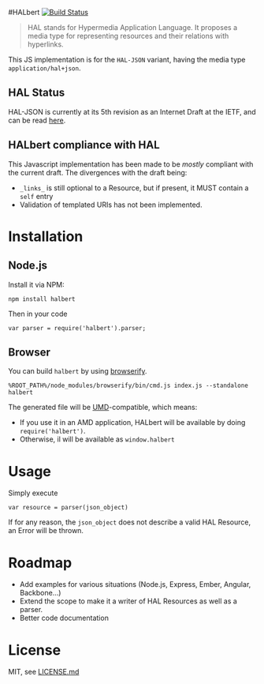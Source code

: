 #HALbert [![Build Status](https://travis-ci.org/xcambar/halbert.png?branch=master)](https://travis-ci.org/xcambar/halbert)

> HAL stands for Hypermedia Application Language. It proposes a media type for representing resources and their relations with hyperlinks.

This JS implementation is for the `HAL-JSON` variant, having the media type `application/hal+json`.

## HAL Status

HAL-JSON is currently at its 5th revision as an Internet Draft at the IETF, and can be read [here](http://tools.ietf.org/html/draft-kelly-json-hal-05).

## HALbert compliance with HAL

This Javascript implementation has been made to be _mostly_ compliant with the current draft. The divergences with the draft being:

* `_links_` is still optional to a Resource, but if present, it MUST contain a `self` entry
* Validation of templated URIs has not been implemented.

# Installation

## Node.js

Install it via NPM:

    npm install halbert

Then in your code

    var parser = require('halbert').parser;

## Browser

You can build `halbert` by using [browserify](http://github.com/substack/node-browserify).

    %ROOT_PATH%/node_modules/browserify/bin/cmd.js index.js --standalone halbert

The generated file will be [UMD](https://github.com/umdjs/umd)-compatible, which means:

* If you use it in an AMD application, HALbert will be available by doing `require('halbert')`.
* Otherwise, il will be available as `window.halbert`

# Usage

Simply execute

    var resource = parser(json_object)

If for any reason, the `json_object` does not describe a valid HAL Resource, an Error will be thrown.

# Roadmap

* Add examples for various situations (Node.js, Express, Ember, Angular, Backbone...)
* Extend the scope to make it a writer of HAL Resources as well as a parser.
* Better code documentation

# License

MIT, see [LICENSE.md](xcambar/halbert/LICENSE.md)




